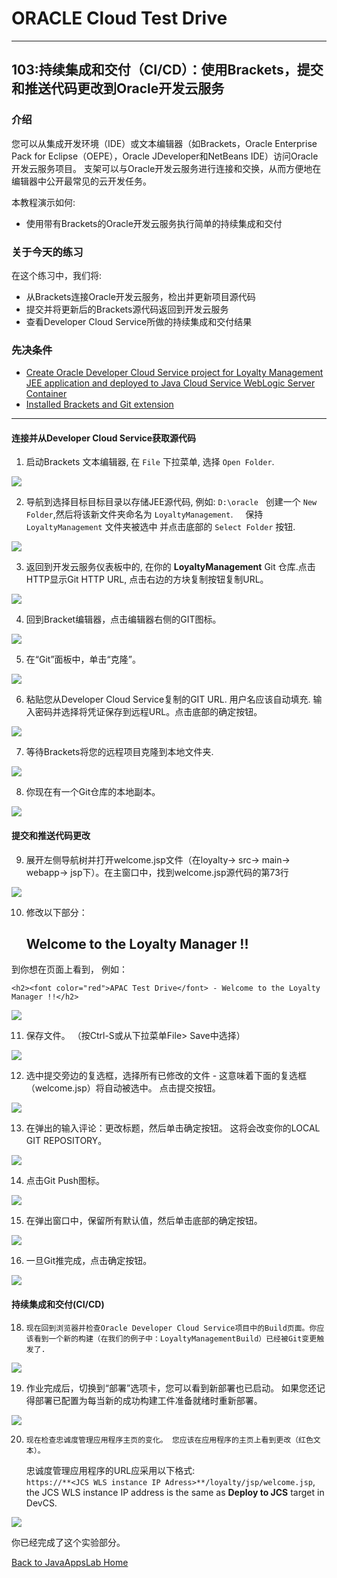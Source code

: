 # ORACLE Cloud Test Drive #
-----
## 103:持续集成和交付（CI/CD）：使用Brackets，提交和推送代码更改到Oracle开发云服务 ##

### 介绍 ###
您可以从集成开发环境（IDE）或文本编辑器（如Brackets，Oracle Enterprise Pack for Eclipse（OEPE），Oracle JDeveloper和NetBeans IDE）访问Oracle开发云服务项目。 支架可以与Oracle开发云服务进行连接和交换，从而方便地在编辑器中公开最常见的云开发任务。

本教程演示如何:
- 使用带有Brackets的Oracle开发云服务执行简单的持续集成和交付

### 关于今天的练习 ###
在这个练习中，我们将:
- 从Brackets连接Oracle开发云服务，检出并更新项目源代码
- 提交并将更新后的Brackets源代码返回到开发云服务
- 查看Developer Cloud Service所做的持续集成和交付结果

### 先决条件 ###
+ [Create Oracle Developer Cloud Service project for Loyalty Management JEE application and deployed to Java Cloud Service WebLogic Server Container](102-JavaAppsLab.md)
+ [Installed Brackets and Git extension](brackets.md)

----

#### 连接并从Developer Cloud Service获取源代码 ####

1. 启动Brackets 文本编辑器, 在 `File` 下拉菜单, 选择 `Open Folder`.

![](images/103/02.openfolder.png)

2. 导航到选择目标目标目录以存储JEE源代码, 例如: `D:\oracle`
   创建一个 `New Folder`,然后将该新文件夹命名为 `LoyaltyManagement`.  
   保持 `LoyaltyManagement` 文件夹被选中 并点击底部的 `Select Folder` 按钮.

![](images/103/03.selectfolder.png)

3. 返回到开发云服务仪表板中的, 在你的 **LoyaltyManagement** Git 仓库.点击HTTP显示Git HTTP URL, 点击右边的方块复制按钮复制URL。

![](images/103/04.devcs.git.png)

4. 回到Bracket编辑器，点击编辑器右侧的GIT图标。

![](images/103/05.brackets.git.png)

5. 在“Git”面板中，单击“克隆”。

![](images/103/06.brackets.clone.png)

6. 粘贴您从Developer Cloud Service复制的GIT URL. 用户名应该自动填充. 输入密码并选择将凭证保存到远程URL。点击底部的确定按钮。

![](images/103/07.brackets.clone1.png)

7. 等待Brackets将您的远程项目克隆到本地文件夹.

![](images/103/08.brackets.clone2.png)

8. 你现在有一个Git仓库的本地副本。

![](images/103/09.brackets.clone3.png)

#### 提交和推送代码更改 ####

9. 展开左侧导航树并打开welcome.jsp文件（在loyalty-> src-> main-> webapp-> jsp下）。在主窗口中，找到welcome.jsp源代码的第73行

![](images/103/10.brackets.change.png)

10. 修改以下部分：

  	<h2>Welcome to the Loyalty Manager !!</h2>

到你想在页面上看到， 例如：

	<h2><font color="red">APAC Test Drive</font> - Welcome to the Loyalty Manager !!</h2>

![](images/103/11.brackets.change1.png)

11. 保存文件。 （按Ctrl-S或从下拉菜单File> Save中选择）

![](images/103/12.brackets.save.png)

12. 选中提交旁边的复选框，选择所有已修改的文件 - 这意味着下面的复选框（welcome.jsp）将自动被选中。
    点击提交按钮。

![](images/103/13.brackets.commit.png)

13. 在弹出的输入评论：更改标题，然后单击确定按钮。 这将会改变你的LOCAL GIT REPOSITORY。

![](images/103/14.brackets.commit1.png)

14. 点击Git Push图标。

![](images/103/15.brackets.commit2.png)

15. 在弹出窗口中，保留所有默认值，然后单击底部的确定按钮。

![](images/103/15.brackets.commit3.png)

16. 一旦Git推完成，点击确定按钮。

![](images/103/16.brackets.done.png)

#### 持续集成和交付(CI/CD) ####

18. 	现在回到浏览器并检查Oracle Developer Cloud Service项目中的Build页面。你应该看到一个新的构建（在我们的例子中：LoyaltyManagementBuild）已经被Git变更触发了.

![](images/103/21.png)

19. 作业完成后，切换到“部署”选项卡，您可以看到新部署也已启动。 如果您还记得部署已配置为每当新的成功构建工件准备就绪时重新部署。

![](images/103/22.png)

20. 	现在检查忠诚度管理应用程序主页的变化。 您应该在应用程序的主页上看到更改（红色文本）。
    忠诚度管理应用程序的URL应采用以下格式:  
	`https://**<JCS WLS instance IP Adress>**/loyalty/jsp/welcome.jsp`, the JCS WLS instance IP address is the same as **Deploy to JCS** target in DevCS.

![](images/103/23.png)

你已经完成了这个实验部分。

[Back to JavaAppsLab Home](README.md)
